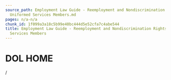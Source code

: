 ```yaml
---
source_path: Employment Law Guide - Reemployment and Nondiscrimination Rights for
  Uniformed Services Members.md
pages: n/a-n/a
chunk_id: 1f099a3a18c5b99e40bc444d5e52cfa7c4abe544
title: Employment Law Guide - Reemployment and Nondiscrimination Rights for Uniformed
  Services Members
---
```

# DOL HOME

/
